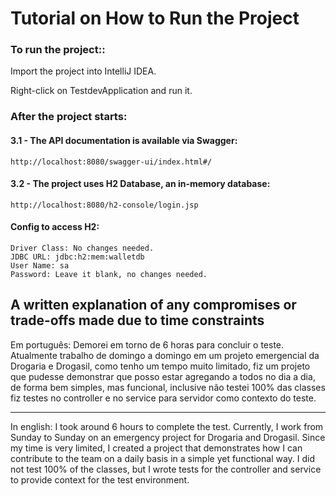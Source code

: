 # Tutorial on How to Run the Project

### To run the project::
Import the project into IntelliJ IDEA.

Right-click on TestdevApplication and run it.


### After the project starts:
#### 3.1 - The API documentation is available via Swagger:
    http://localhost:8080/swagger-ui/index.html#/
#### 3.2 - The project uses H2 Database, an in-memory database:
    http://localhost:8080/h2-console/login.jsp
#### Config to access H2:
    Driver Class: No changes needed.
    JDBC URL: jdbc:h2:mem:walletdb
    User Name: sa
    Password: Leave it blank, no changes needed.

## A written explanation of any compromises or trade-offs made due to time constraints
Em português:
Demorei em torno de 6 horas para concluir o teste.
Atualmente trabalho de domingo a domingo em um projeto emergencial da Drogaria e Drogasil, como tenho um tempo muito limitado, fiz um projeto que pudesse demonstrar que posso estar agregando a todos no dia a dia, de forma bem simples, mas funcional, inclusive não testei 100% das classes fiz testes no controller e no service para servidor como contexto do teste.

----------------------

In english:
I took around 6 hours to complete the test.
Currently, I work from Sunday to Sunday on an emergency project for Drogaria and Drogasil. Since my time is very limited, I created a project that demonstrates how I can contribute to the team on a daily basis in a simple yet functional way. I did not test 100% of the classes, but I wrote tests for the controller and service to provide context for the test environment.